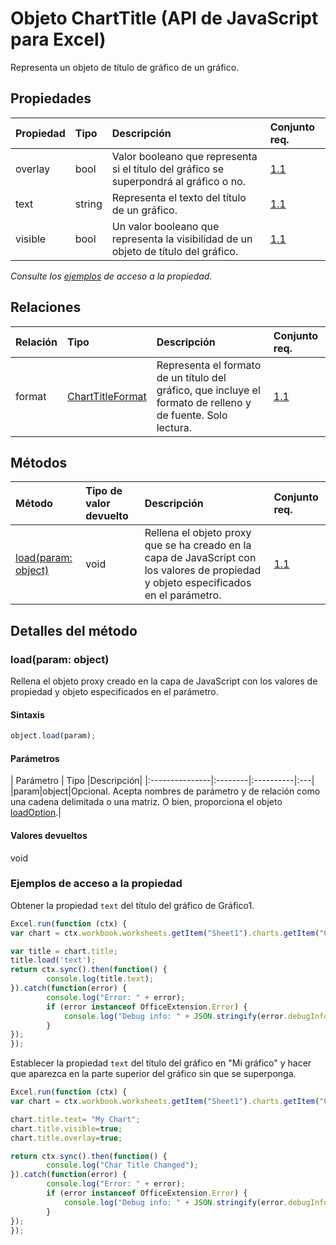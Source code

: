 # <a name="charttitle-object-javascript-api-for-excel"></a>Objeto ChartTitle (API de JavaScript para Excel)

Representa un objeto de título de gráfico de un gráfico.

## <a name="properties"></a>Propiedades

| Propiedad     | Tipo   |Descripción| Conjunto req.|
|:---------------|:--------|:----------|:----|
|overlay|bool|Valor booleano que representa si el título del gráfico se superpondrá al gráfico o no.|[1.1](../requirement-sets/excel-api-requirement-sets.md)|
|text|string|Representa el texto del título de un gráfico.|[1.1](../requirement-sets/excel-api-requirement-sets.md)|
|visible|bool|Un valor booleano que representa la visibilidad de un objeto de título del gráfico.|[1.1](../requirement-sets/excel-api-requirement-sets.md)|

_Consulte los [ejemplos](#property-access-examples) de acceso a la propiedad._

## <a name="relationships"></a>Relaciones
| Relación | Tipo   |Descripción| Conjunto req.|
|:---------------|:--------|:----------|:----|
|format|[ChartTitleFormat](charttitleformat.md)|Representa el formato de un título del gráfico, que incluye el formato de relleno y de fuente. Solo lectura.|[1.1](../requirement-sets/excel-api-requirement-sets.md)|

## <a name="methods"></a>Métodos

| Método           | Tipo de valor devuelto    |Descripción| Conjunto req.|
|:---------------|:--------|:----------|:----|
|[load(param: object)](#loadparam-object)|void|Rellena el objeto proxy que se ha creado en la capa de JavaScript con los valores de propiedad y objeto especificados en el parámetro.|[1.1](../requirement-sets/excel-api-requirement-sets.md)|

## <a name="method-details"></a>Detalles del método


### <a name="loadparam-object"></a>load(param: object)
Rellena el objeto proxy creado en la capa de JavaScript con los valores de propiedad y objeto especificados en el parámetro.

#### <a name="syntax"></a>Sintaxis
```js
object.load(param);
```

#### <a name="parameters"></a>Parámetros
| Parámetro    | Tipo   |Descripción|
|:---------------|:--------|:----------|:---|
|param|object|Opcional. Acepta nombres de parámetro y de relación como una cadena delimitada o una matriz. O bien, proporciona el objeto [loadOption](loadoption.md).|

#### <a name="returns"></a>Valores devueltos
void
### <a name="property-access-examples"></a>Ejemplos de acceso a la propiedad

Obtener la propiedad `text` del título del gráfico de Gráfico1.

```js
Excel.run(function (ctx) { 
var chart = ctx.workbook.worksheets.getItem("Sheet1").charts.getItem("Chart1"); 

var title = chart.title;
title.load('text');
return ctx.sync().then(function() {
        console.log(title.text);
}).catch(function(error) {
        console.log("Error: " + error);
        if (error instanceof OfficeExtension.Error) {
            console.log("Debug info: " + JSON.stringify(error.debugInfo));
        }
});
});
```

Establecer la propiedad `text` del título del gráfico en "Mi gráfico" y hacer que aparezca en la parte superior del gráfico sin que se superponga.

```js
Excel.run(function (ctx) { 
var chart = ctx.workbook.worksheets.getItem("Sheet1").charts.getItem("Chart1"); 

chart.title.text= "My Chart"; 
chart.title.visible=true;
chart.title.overlay=true;

return ctx.sync().then(function() {
        console.log("Char Title Changed");
}).catch(function(error) {
        console.log("Error: " + error);
        if (error instanceof OfficeExtension.Error) {
            console.log("Debug info: " + JSON.stringify(error.debugInfo));
        }
});
});
```
